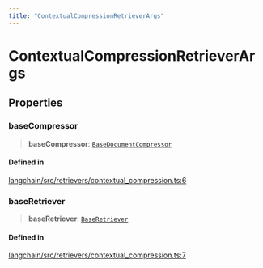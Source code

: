 ```yaml
---
title: "ContextualCompressionRetrieverArgs"
---
```


# ContextualCompressionRetrieverArgs

## Properties

### baseCompressor

> **baseCompressor**: [`BaseDocumentCompressor`](../../retrievers_document_compressors/classes/BaseDocumentCompressor.md)

#### Defined in

[langchain/src/retrievers/contextual_compression.ts:6](https://github.com/hwchase17/langchainjs/blob/ddf2996/langchain/src/retrievers/contextual_compression.ts#L6)

### baseRetriever

> **baseRetriever**: [`BaseRetriever`](../../schema/classes/BaseRetriever.md)

#### Defined in

[langchain/src/retrievers/contextual_compression.ts:7](https://github.com/hwchase17/langchainjs/blob/ddf2996/langchain/src/retrievers/contextual_compression.ts#L7)
